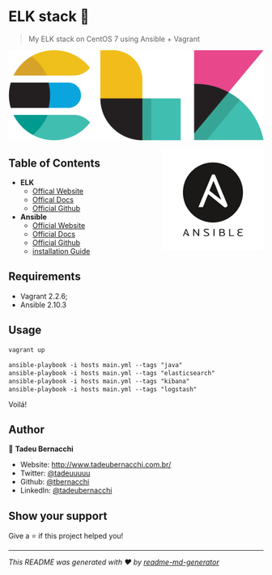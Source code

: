 <h1 align="">ELK stack 👋</h1>
<p>
</p>

> My ELK stack on CentOS 7 using Ansible + Vagrant

![Ansible](/.github/assets/img/elk-big-logo.png)

<div align=>
	<img align="right" width="200px" src=/.github/assets/img/ansible-logo-vector.png>
</div> 

## Table of Contents

* **ELK**
  * [Offical Website](https://www.elastic.co)
  * [Offical Docs](https://www.elastic.co/guide/index.html)
  * [Official Github](https://github.com/elastic)
* **Ansible**
  * [Official Website](https://www.ansible.com)
  * [Official Docs](https://docs.ansible.com)
  * [Official Github](https://github.com/ansible/ansible)
  * [installation Guide](https://docs.ansible.com/ansible/latest/installation_guide/intro_installation.html)

## Requirements 
* Vagrant 2.2.6;
* Ansible 2.10.3

## Usage

```
vagrant up
```

```
ansible-playbook -i hosts main.yml --tags "java"
ansible-playbook -i hosts main.yml --tags "elasticsearch"
ansible-playbook -i hosts main.yml --tags "kibana"
ansible-playbook -i hosts main.yml --tags "logstash"
```

Voilá! 

## Author

👤 **Tadeu Bernacchi**

* Website: http://www.tadeubernacchi.com.br/
* Twitter: [@tadeuuuuu](https://twitter.com/tadeuuuuu)
* Github: [@tbernacchi](https://github.com/tbernacchi)
* LinkedIn: [@tadeubernacchi](https://linkedin.com/in/tadeubernacchi)

## Show your support

Give a ⭐️ if this project helped you!

***
_This README was generated with ❤️ by [readme-md-generator](https://github.com/kefranabg/readme-md-generator)_

